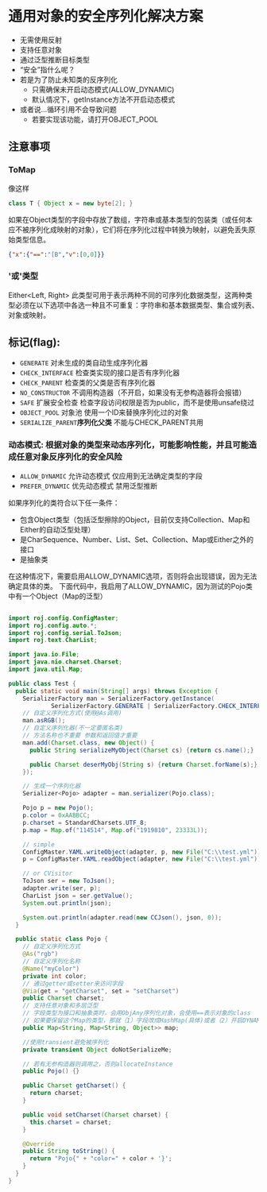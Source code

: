 # 通用对象的安全序列化解决方案
- 无需使用反射
- 支持任意对象
- 通过泛型推断目标类型
- “安全”指什么呢？
- 若是为了防止未知类的反序列化
    - 只需确保未开启动态模式(ALLOW_DYNAMIC)
    - 默认情况下，getInstance方法不开启动态模式
- 或者说...循环引用不会导致问题
    - 若要实现该功能，请打开OBJECT_POOL

## 注意事项
### ToMap
像这样
```java
class T { Object x = new byte[2]; }  
```
如果在Object类型的字段中存放了数组，字符串或基本类型的包装类（或任何本应不被序列化成映射的对象），它们将在序列化过程中转换为映射，以避免丢失原始类型信息。
```json
{"x":{"==":"[B","v":[0,0]}}
```

### '或'类型
Either<Left, Right>
此类型可用于表示两种不同的可序列化数据类型，这两种类型必须在以下选项中各选一种且不可重复：字符串和基本数据类型、集合或列表、对象或映射。

## 标记(flag):
* `GENERATE`        对未生成的类自动生成序列化器
* `CHECK_INTERFACE` 检查类实现的接口是否有序列化器
* `CHECK_PARENT`    检查类的父类是否有序列化器
* `NO_CONSTRUCTOR`  不调用构造器（不开启，如果没有无参构造器将会报错）
* `SAFE`            扩展安全检查  检查字段访问权限是否为public，而不是使用unsafe绕过
* `OBJECT_POOL`     对象池   使用一个ID来替换序列化过的对象
* `SERIALIZE_PARENT`**序列化父类**   不能与CHECK_PARENT共用

### 动态模式: 根据对象的类型来动态序列化，可能影响性能，并且可能造成任意对象反序列化的安全风险
* `ALLOW_DYNAMIC`   允许动态模式  仅应用到无法确定类型的字段
* `PREFER_DYNAMIC`  优先动态模式  禁用泛型推断

如果序列化的类符合以下任一条件：
- 包含Object类型（包括泛型擦除的Object，目前仅支持Collection、Map和Either的自动泛型处理）
- 是CharSequence、Number、List、Set、Collection、Map或Either之外的接口
- 是抽象类

在这种情况下，需要启用ALLOW_DYNAMIC选项，否则将会出现错误，因为无法确定具体的类。
下面代码中，我启用了ALLOW_DYNAMIC，因为测试的Pojo类中有一个Object（Map的泛型）

```java

import roj.config.ConfigMaster;
import roj.config.auto.*;
import roj.config.serial.ToJson;
import roj.text.CharList;

import java.io.File;
import java.nio.charset.Charset;
import java.util.Map;

public class Test {
  public static void main(String[] args) throws Exception {
    SerializerFactory man = SerializerFactory.getInstance(
            SerializerFactory.GENERATE | SerializerFactory.CHECK_INTERFACE | SerializerFactory.CHECK_PARENT | SerializerFactory.ALLOW_DYNAMIC);
    // 自定义序列化方式(使用@As调用)
    man.asRGB();
    // 自定义序列化器(不一定要匿名类)
    // 方法名称也不重要 参数和返回值才重要
    man.add(Charset.class, new Object() {
      public String serializeMyObject(Charset cs) {return cs.name();}

      public Charset deserMyObj(String s) {return Charset.forName(s);}
    });

    // 生成一个序列化器
    Serializer<Pojo> adapter = man.serializer(Pojo.class);

    Pojo p = new Pojo();
    p.color = 0xAABBCC;
    p.charset = StandardCharsets.UTF_8;
    p.map = Map.of("114514", Map.of("1919810", 23333L));

    // simple
    ConfigMaster.YAML.writeObject(adapter, p, new File("C:\\test.yml"));
    p = ConfigMaster.YAML.readObject(adapter, new File("C:\\test.yml"));

    // or CVisitor
    ToJson ser = new ToJson();
    adapter.write(ser, p);
    CharList json = ser.getValue();
    System.out.println(json);

    System.out.println(adapter.read(new CCJson(), json, 0));
  }

  public static class Pojo {
    // 自定义序列化方式
    @As("rgb")
    // 自定义序列化名称
    @Name("myColor")
    private int color;
    // 通过getter或setter来访问字段
    @Via(get = "getCharset", set = "setCharset")
    public Charset charset;
    // 支持任意对象和多层泛型
    // 字段类型为接口和抽象类时，会用ObjAny序列化对象，会使用==表示对象的class
    // 如果要保留这个Map的类型，那就（1）字段改成HashMap(具体)或者（2）开启DYNAMIC
    public Map<String, Map<String, Object>> map;

    //使用transient避免被序列化
    private transient Object doNotSerializeMe;

    // 若有无参构造器则调用之，否则allocateInstance
    public Pojo() {}

    public Charset getCharset() {
      return charset;
    }

    public void setCharset(Charset charset) {
      this.charset = charset;
    }

    @Override
    public String toString() {
      return "Pojo{" + "color=" + color + '}';
    }
  }
}
```